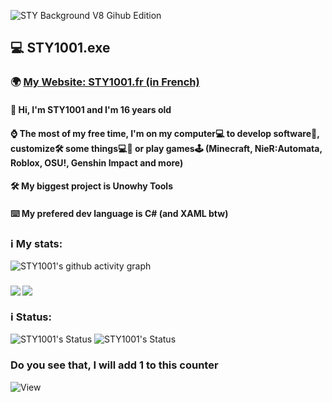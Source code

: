 ![STY Background V8 Gihub Edition](https://user-images.githubusercontent.com/57889852/221606812-c84e9fc2-8fd5-44cf-8937-faba8898f783.png)

## 💻 STY1001.exe
### 🌍 [My Website: STY1001.fr (in French)](https://sty1001.fr/)

#### 👋 Hi, I'm STY1001 and I'm 16 years old
#### ⌚ The most of my free time, I'm on my computer💻 to develop software💾, customize🛠️ some things💻📱 or play games🕹️ (Minecraft, NieR:Automata, Roblox, OSU!, Genshin Impact and more)   
#### 🛠️ My biggest project is Unowhy Tools
#### ⌨️ My prefered dev language is C# (and XAML btw)

### ℹ️ My stats:
![STY1001's github activity graph](https://github-readme-activity-graph.vercel.app/graph?username=STY1001&bg_color=000000&color=ff0000&line=ff0000&point=ffffff&area=true&hide_border=true)
<h3><img align=left src="https://github-readme-stats.vercel.app/api?username=STY1001&hide=contribs,issues&count_private=true&show_icons=true&theme=dark&title_color=FF0000&text_color=FFFFFF&icon_color=FF0000&bg_color=35,000000,500000"/>
<img align=center src="https://github-readme-stats.vercel.app/api/top-langs?username=STY1001&show_icons=true&layout=compact&theme=dark&title_color=FF0000&text_color=FFFFFF&icon_color=FF0000&bg_color=35,500000,000000"/></h3>

### ℹ️ Status:
![STY1001's Status](https://lanyard.cnrad.dev/api/605079676917907457?idleMessage=Idle%20or%20AFK%20(Old%20account)&bg=000000&borderRadius=5px&animated=true)
![STY1001's Status](https://lanyard.cnrad.dev/api/1028607912320442410?idleMessage=Idle%20or%20AFK&bg=000000&borderRadius=5px&animated=true)

### Do you see that, I will add 1 to this counter
![View](https://profile-counter.glitch.me/STY1001/count.svg)
